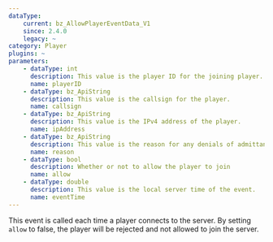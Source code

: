 ```yaml
---
dataType:
    current: bz_AllowPlayerEventData_V1
    since: 2.4.0
    legacy: ~
category: Player
plugins: ~
parameters:
    - dataType: int
      description: This value is the player ID for the joining player.
      name: playerID
    - dataType: bz_ApiString
      description: This value is the callsign for the player.
      name: callsign
    - dataType: bz_ApiString
      description: This value is the IPv4 address of the player.
      name: ipAddress
    - dataType: bz_ApiString
      description: This value is the reason for any denials of admittance, it will be reported back to the player.
      name: reason
    - dataType: bool
      description: Whether or not to allow the player to join
      name: allow
    - dataType: double
      description: This value is the local server time of the event.
      name: eventTime
---
```


This event is called each time a player connects to the server. By setting `allow` to false, the player will be rejected and not allowed to join the server.
